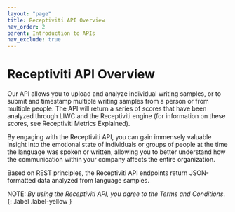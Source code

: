 ```yaml
---
layout: "page"
title: Receptiviti API Overview
nav_order: 2
parent: Introduction to APIs
nav_exclude: true
---
```


# Receptiviti API Overview

Our API allows you to upload and analyze individual writing samples, or to submit and timestamp multiple writing samples from a person or from multiple people. The API will return a series of scores that have been analyzed through LIWC and the Receptiviti engine (for information on these scores, see Receptiviti Metrics Explained).

By engaging with the Receptiviti API, you can gain immensely valuable insight into the emotional state of individuals or groups of people at the time the language was spoken or written, allowing you to better understand how the communication within your company affects the entire organization.

Based on REST principles, the Receptiviti API endpoints return JSON-formatted data analyzed from language samples.

NOTE: _By using the Receptiviti API, you agree to the Terms and Conditions_.
{: .label .label-yellow }
